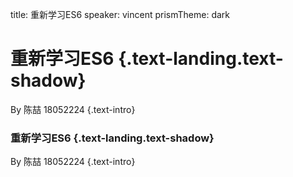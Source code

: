 title: 重新学习ES6
speaker: vincent
prismTheme: dark

<slide class="bg-blue aligncenter">

# 重新学习ES6 {.text-landing.text-shadow}

By 陈喆 18052224 {.text-intro}

<slide class="bg-blue">

### 重新学习ES6 {.text-landing.text-shadow}

By 陈喆 18052224 {.text-intro}